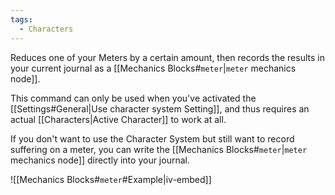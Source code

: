 ```yaml
---
tags:
  - Characters
---
```

Reduces one of your Meters by a certain amount, then records the results in your current journal as a [[Mechanics Blocks#`meter`|`meter` mechanics node]].

This command can only be used when you've activated the [[Settings#General|Use character system Setting]], and thus requires an actual [[Characters|Active Character]] to work at all.

If you don't want to use the Character System but still want to record suffering on a meter, you can write the [[Mechanics Blocks#`meter`|`meter` mechanics node]] directly into your journal.

![[Mechanics Blocks#`meter`#Example|iv-embed]]